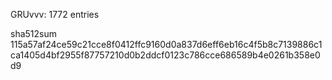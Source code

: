 GRUvvv: 1772 entries

sha512sum 115a57af24ce59c21cce8f0412ffc9160d0a837d6eff6eb16c4f5b8c7139886c1ca1405d4bf2955f87757210d0b2ddcf0123c786cce686589b4e0261b358e0d9